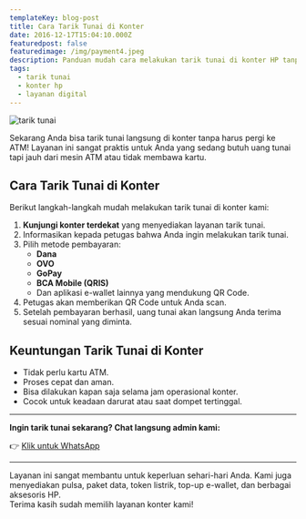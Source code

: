 ```yaml
---
templateKey: blog-post
title: Cara Tarik Tunai di Konter
date: 2016-12-17T15:04:10.000Z
featuredpost: false
featuredimage: /img/payment4.jpeg
description: Panduan mudah cara melakukan tarik tunai di konter HP tanpa perlu kartu ATM.
tags:
  - tarik tunai
  - konter hp
  - layanan digital
---
```


![tarik tunai](/img/payment4.jpeg)

Sekarang Anda bisa tarik tunai langsung di konter tanpa harus pergi ke ATM! Layanan ini sangat praktis untuk Anda yang sedang butuh uang tunai tapi jauh dari mesin ATM atau tidak membawa kartu.

## Cara Tarik Tunai di Konter

Berikut langkah-langkah mudah melakukan tarik tunai di konter kami:

1. **Kunjungi konter terdekat** yang menyediakan layanan tarik tunai.
2. Informasikan kepada petugas bahwa Anda ingin melakukan tarik tunai.
3. Pilih metode pembayaran:  
   - **Dana**  
   - **OVO**  
   - **GoPay**  
   - **BCA Mobile (QRIS)**  
   - Dan aplikasi e-wallet lainnya yang mendukung QR Code.
4. Petugas akan memberikan QR Code untuk Anda scan.
5. Setelah pembayaran berhasil, uang tunai akan langsung Anda terima sesuai nominal yang diminta.

## Keuntungan Tarik Tunai di Konter

* Tidak perlu kartu ATM.
* Proses cepat dan aman.
* Bisa dilakukan kapan saja selama jam operasional konter.
* Cocok untuk keadaan darurat atau saat dompet tertinggal.

---

**Ingin tarik tunai sekarang? Chat langsung admin kami:**

👉 [Klik untuk WhatsApp](https://wa.me/6285179908527?text=Halo%2C%20saya%20ingin%20melakukan%20tarik%20tunai%20di%20konter%20Anda)

---

Layanan ini sangat membantu untuk keperluan sehari-hari Anda. Kami juga menyediakan pulsa, paket data, token listrik, top-up e-wallet, dan berbagai aksesoris HP.  
Terima kasih sudah memilih layanan konter kami!
